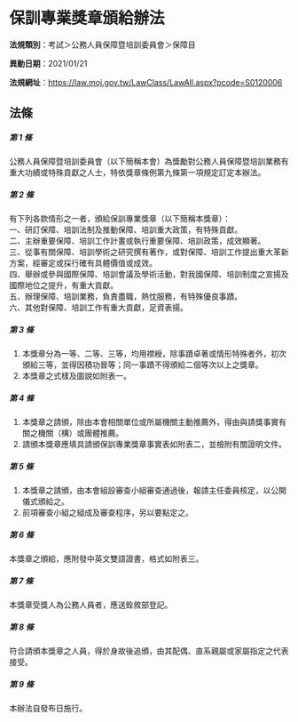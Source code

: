 # 保訓專業獎章頒給辦法

**法規類別**：考試＞公務人員保障暨培訓委員會＞保障目    

**異動日期**：2021/01/21  

**法規網址**：https://law.moj.gov.tw/LawClass/LawAll.aspx?pcode=S0120006





## 法條
##### 第 1 條
公務人員保障暨培訓委員會（以下簡稱本會）為獎勵對公務人員保障暨培訓業務有重大功績或特殊貢獻之人士，特依獎章條例第九條第一項規定訂定本辦法。

##### 第 2 條
有下列各款情形之一者，頒給保訓專業獎章（以下簡稱本獎章）：  
一、研訂保障、培訓法制及推動保障、培訓重大政策，有特殊貢獻。  
二、主辦重要保障、培訓工作計畫或執行重要保障、培訓政策，成效顯著。  
三、從事有關保障、培訓學術之研究撰有著作，或對保障、培訓工作提出重大革新方案，經審定或採行確有具體價值或成效。  
四、舉辦或參與國際保障、培訓會議及學術活動，對我國保障、培訓制度之宣揚及國際地位之提升，有重大貢獻。  
五、辦理保障、培訓業務，負責盡職，熱忱服務，有特殊優良事蹟。  
六、其他對保障、培訓工作有重大貢獻，足資表揚。  

##### 第 3 條
1. 本獎章分為一等、二等、三等，均用襟綬，除事蹟卓著或情形特殊者外，初次頒給三等，並得因積功晉等；同一事蹟不得頒給二個等次以上之獎章。
1. 本獎章之式樣及圖說如附表一。

##### 第 4 條
1. 本獎章之請頒，除由本會相關單位或所屬機關主動推薦外，得由與請獎事實有關之機關（構）或團體推薦。
1. 請頒本獎章應填具請頒保訓專業獎章事實表如附表二，並檢附有關證明文件。

##### 第 5 條
1. 本獎章之請頒，由本會組設審查小組審查通過後，報請主任委員核定，以公開儀式頒給之。
1. 前項審查小組之組成及審查程序，另以要點定之。

##### 第 6 條
本獎章之頒給，應附發中英文雙語證書，格式如附表三。

##### 第 7 條
本獎章受獎人為公務人員者，應送銓敘部登記。

##### 第 8 條
符合請頒本獎章之人員，得於身故後追頒，由其配偶、直系親屬或家屬指定之代表接受。

##### 第 9 條
本辦法自發布日施行。


